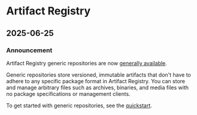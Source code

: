 # Artifact Registry

## 2025-06-25

### Announcement

Artifact Registry generic repositories are now [generally available](https://cloud.google.com/products?#product-launch-stages).

Generic repositories store versioned, immutable artifacts that don't have to adhere to any specific package format in Artifact Registry. You can store and manage arbitrary files such as archives, binaries, and media files with no package specifications or management clients.

To get started with generic repositories, see the [quickstart](https://cloud.google.com/artifact-registry/docs/generic/store-generic).

